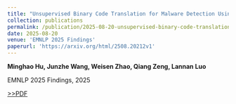 ```yaml
---
title: "Unsupervised Binary Code Translation for Malware Detection Using Flow-Adapter Architecture"
collection: publications
permalink: /publication/2025-08-20-unsupervised-binary-code-translation
date: 2025-08-20
venue: 'EMNLP 2025 Findings'
paperurl: 'https://arxiv.org/html/2508.20212v1'
---
```


**Minghao Hu, Junzhe Wang, Weisen Zhao, Qiang Zeng, Lannan Luo**

EMNLP 2025 Findings, 2025

[>>PDF](https://arxiv.org/html/2508.20212v1)
